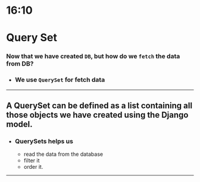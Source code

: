 # 16:10

# Query Set

### Now that we have created `DB`, but how do we `fetch` the data from DB?
- ### We use `QuerySet` for fetch data

--------------------------------

## A QuerySet can be defined as a list containing all those objects we have created using the Django model.

- ### QuerySets helps us
    - read the data from the database
    - filter it
    - order it.

-----------------------------------------



